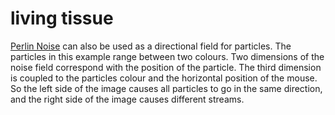<!--
  date: 2007-01-07
  modified: 2007-01-07
  slug: tissue
  type: post
-->

# living tissue

<p><applet code="livingtissue" archive="code/livingtissue.jar" style="width:400px;height:400px;"></applet></p>
<p><a target="_blank" href="http://freespace.virgin.net/hugo.elias/models/m_perlin.htm">Perlin Noise</a> can also be used as a directional field for particles. The particles in this example range between two colours. Two dimensions of the noise field correspond with the position of the particle. The third dimension is coupled to the particles colour and the horizontal position of the mouse. So the left side of the image causes all particles to go in the same direction, and the right side of the image causes different streams.</p>
